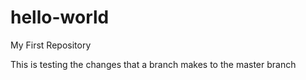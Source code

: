 # hello-world
My First Repository

This is testing the changes that a branch makes to the master branch
